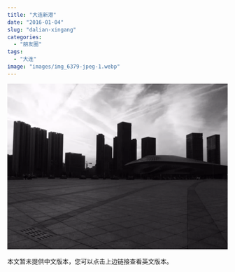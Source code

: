 ```yaml
---
title: "大连新港"
date: "2016-01-04"
slug: "dalian-xingang"
categories: 
  - "朋友圈"
tags: 
  - "大连"
image: "images/img_6379-jpeg-1.webp"
---
```


![](images/img_6379-1024x768.webp)

本文暂未提供中文版本，您可以点击上边链接查看英文版本。